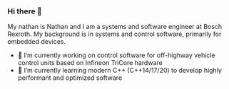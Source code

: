 ### Hi there 👋
My nathan is Nathan and I am a systems and software engineer at Bosch Rexroth. My background is in systems and control software, primarily for embedded devices. 

- 🔭 I’m currently working on control software for off-highway vehicle control units based on Infineon TriCore hardware
- 🌱 I’m currently learning modern C++ (C++14/17/20) to develop highly performant and optimized software

<!--
**ndpage/ndpage** is a ✨ _special_ ✨ repository because its `README.md` (this file) appears on your GitHub profile.

Here are some ideas to get you started:


- 🌱 I’m currently learning ...
- 👯 I’m looking to collaborate on ...
- 🤔 I’m looking for help with ...
- 💬 Ask me about ...
- 📫 How to reach me: ...
- 😄 Pronouns: ...
- ⚡ Fun fact: ...
-->
